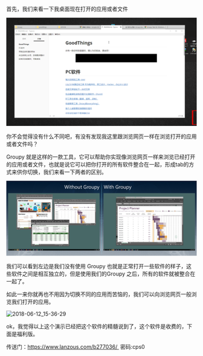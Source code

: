 首先，我们来看一下我桌面现在打开的应用或者文件

![2018-06-12_15-24-42](assets/2018-06-12_15-24-42.gif)

你不会觉得没有什么不同吧，有没有发现我这里跟浏览网页一样在浏览打开的应用或者文件吗？



Groupy 就是这样的一款工具，它可以帮助你实现像浏览网页一样来浏览已经打开的应用或者文件，也就是说它可以把你打开的所有软件整合在一起，形成tab的方式来供你切换，我们来看一下两者的区别。



![img](assets/005zv1pegy1fp4kspi1gfj31hc0kx1an.jpg) 



我们可以看到左边是我们没有使用 Groupy 也就是正常打开一些软件的样子，这些软件之间是相互独立的，但是使用我们的Groupy 之后，所有的软件就被整合在一起了。



如此一来你就再也不用因为切换不同的应用而苦恼的，我们可以向浏览网页一般浏览我们打开的应用。



![2018-06-12_15-36-29](assets/2018-06-12_15-36-29.gif)



ok，我觉得以上这个演示已经把这个软件的精髓说到了，这个软件是收费的，下面是福利版。



传送门：https://www.lanzous.com/b277036/  密码:cps0 